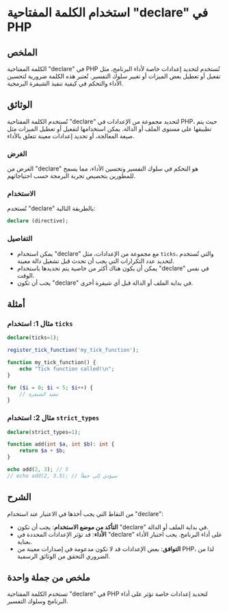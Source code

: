 <!--
Meta Description: # استخدام الكلمة المفتاحية "declare" في PHP ## الملخص الكلمة المفتاحية "declare" في PHP تُستخدم لتحديد إعدادات خاصة لأداء البرنامج، مثل تفعيل أو تعطيل...
Meta Keywords: declare, php, استخدام, الكلمة, يجب
-->

# استخدام الكلمة المفتاحية "declare" في PHP

## الملخص
الكلمة المفتاحية "declare" في PHP تُستخدم لتحديد إعدادات خاصة لأداء البرنامج، مثل تفعيل أو تعطيل بعض الميزات أو تغيير سلوك التفسير. تُعتبر هذه الكلمة ضرورية لتحسين الأداء والتحكم في كيفية تنفيذ الشيفرة البرمجية.

## الوثائق
تُستخدم الكلمة المفتاحية "declare" لتحديد مجموعة من الإعدادات في PHP، حيث يتم تطبيقها على مستوى الملف أو الدالة. يمكن استخدامها لتفعيل أو تعطيل الميزات مثل صيغة المعالجة، أو تحديد إعدادات معينة تتعلق بالأداء. 

### الغرض
الغرض من "declare" هو التحكم في سلوك التفسير وتحسين الأداء، مما يسمح للمطورين بتخصيص تجربة البرمجة حسب احتياجاتهم.

### الاستخدام
تُستخدم "declare" بالطريقة التالية:

```php
declare (directive);
```

### التفاصيل
- يمكن استخدام "declare" مع مجموعة من الإعدادات، مثل `ticks`، والتي تُستخدم لتحديد عدد التكرارات التي يجب أن تحدث قبل تشغيل دالة معينة.
- يمكن أن يكون هناك أكثر من خاصية يتم تحديدها باستخدام "declare" في نفس الوقت.
- يجب أن تكون "declare" في بداية الملف أو الدالة قبل أي شيفرة أخرى.

## أمثلة
### مثال 1: استخدام `ticks`
```php
declare(ticks=1);

register_tick_function('my_tick_function');

function my_tick_function() {
    echo "Tick function called!\n";
}

for ($i = 0; $i < 5; $i++) {
    // تنفيذ الشيفرة
}
```

### مثال 2: استخدام `strict_types`
```php
declare(strict_types=1);

function add(int $a, int $b): int {
    return $a + $b;
}

echo add(2, 3); // 5
// echo add(2, 3.5); // سيؤدي إلى خطأ
```

## الشرح
من النقاط التي يجب أخذها في الاعتبار عند استخدام "declare":
- **التأكد من موضع الاستخدام**: يجب أن تكون "declare" في بداية الملف أو الدالة.
- **الأداء**: قد تؤثر الإعدادات المحددة في "declare" على أداء البرنامج. يجب اختبار الأداء بعناية.
- **التوافق**: بعض الإعدادات قد لا تكون مدعومة في إصدارات معينة من PHP، لذا من الضروري التحقق من الوثائق الرسمية.

## ملخص من جملة واحدة
تستخدم الكلمة المفتاحية "declare" في PHP لتحديد إعدادات خاصة تؤثر على أداء البرنامج وسلوك التفسير.